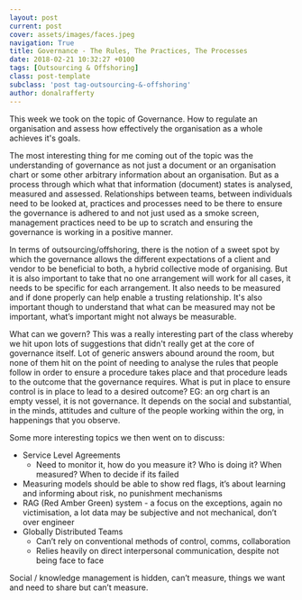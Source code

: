 ```yaml
---
layout: post
current: post
cover: assets/images/faces.jpeg
navigation: True
title: Governance - The Rules, The Practices, The Processes
date: 2018-02-21 10:32:27 +0100
tags: [Outsourcing & Offshoring]
class: post-template
subclass: 'post tag-outsourcing-&-offshoring'
author: donalrafferty
---
```


This week we took on the topic of Governance. How to regulate an organisation and assess how effectively the organisation as a whole achieves it's goals.

The most interesting thing for me coming out of the topic was the understanding of governance as not just a document or an organisation chart or some other arbitrary information about an organisation. But as a process through which what that information (document) states is analysed, measured and assessed. Relationships between teams, between individuals need to be looked at, practices and processes need to be there to ensure the governance is adhered to and not just used as a smoke screen, management practices need to be up to scratch and ensuring the governance is working in a positive manner.

In terms of outsourcing/offshoring, there is the notion of a sweet spot by which the governance allows the different expectations of a client and vendor to be beneficial to both, a hybrid collective mode of organising. But it is also important to take that no one arrangement will work for all cases, it needs to be specific for each arrangement. It also needs to be measured and if done properly can help enable a trusting relationship. It's also important though to understand that what can be measured may not be important, what’s important might not always be measurable.

What can we govern? This was a really interesting part of the class whereby we hit upon lots of suggestions that didn't really get at the core of governance itself. Lot of generic answers abound around the room, but none of them hit on the point of needing to analyse the rules that people follow in order to ensure a procedure takes place and that procedure leads to the outcome that the governance requires. What is put in place to ensure control is in place to lead to a desired outcome? EG: an org chart is an empty vessel, it is not governance. It depends on the social and substantial, in the minds, attitudes and culture of the people working within the org, in happenings that you observe.

Some more interesting topics we then went on to discuss:

* Service Level Agreements
  - Need to monitor it, how do you measure it? Who is doing it? When measured? When to decide if its failed
* Measuring models should be able to show red flags, it’s about learning and informing about risk, no punishment mechanisms
* RAG (Red Amber Green) system - a focus on the exceptions, again no victimisation, a lot data may be subjective and not mechanical, don’t over engineer
* Globally Distributed Teams
  - Can’t rely on conventional methods of control, comms, collaboration
  - Relies heavily on direct interpersonal communication, despite not being face to face

Social / knowledge management is hidden, can’t measure, things we want and need to share but can’t measure.
